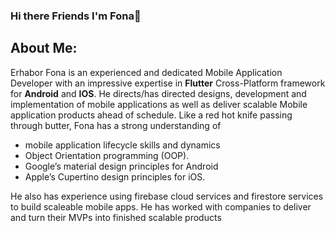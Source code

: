 ### Hi there Friends I'm Fona👋 
   ## About Me:
 Erhabor Fona is an experienced and dedicated Mobile Application Developer with an impressive expertise in **Flutter**
Cross-Platform framework for **Android** and **IOS**. He directs/has directed designs, development and implementation of
mobile applications as well as deliver scalable Mobile application products ahead of schedule. Like a red hot knife passing through butter, Fona has a strong 
understanding of
* mobile application lifecycle skills and dynamics
*  Object Orientation programming (OOP).
*  Google’s material design principles for Android
*  Apple’s Cupertino design principles for iOS.

He also has experience using firebase cloud services and firestore services to build scaleable mobile apps.
He has worked with companies to deliver and turn their MVPs into finished scalable products 


<!--
**Erhabor-Fona/Erhabor-Fona** is a ✨ _special_ ✨ repository because its `README.md` (this file) appears on your GitHub profile.

Here are some ideas to get you started:

- 🔭 I’m currently working on ...
- 🌱 I’m currently learning ...
- 👯 I’m looking to collaborate on ...
- 🤔 I’m looking for help with ...
- 💬 Ask me about ...
- 📫 How to reach me: ...
- 😄 Pronouns: ...
- ⚡ Fun fact: ...
-->
